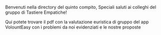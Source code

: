 Benvenuti nella directory del quinto compito, Speciali saluti ai colleghi del gruppo di Tastiere Empatiche!

Qui potete trovare il pdf con la valutazione euristica di gruppo del app VolountEasy con i problemi da noi evidenziati e le nostre proposte
